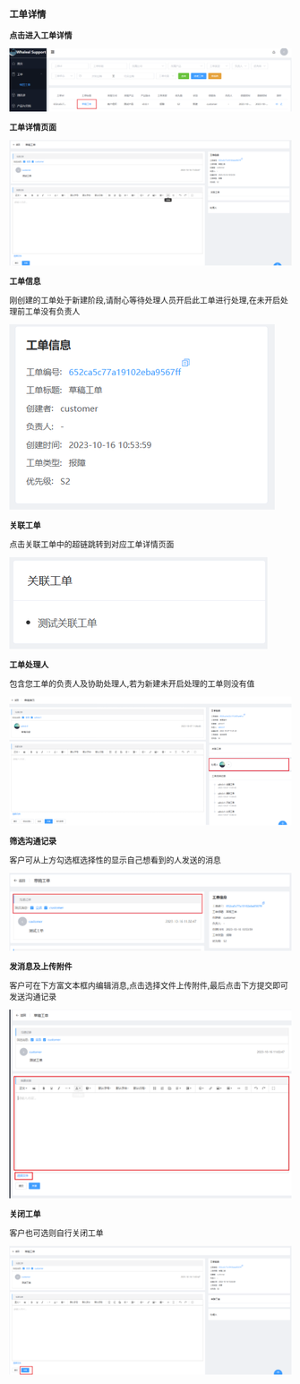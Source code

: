 ### 工单详情

__点击进入工单详情__

![viewCaseDetails.png](../../../Images/whalealSupport/viewCaseDetails.png)

__工单详情页面__

![caseDetailsPage.png](../../../Images/whalealSupport/caseDetailsPage.png)

__工单信息__

刚创建的工单处于新建阶段,请耐心等待处理人员开启此工单进行处理,在未开启处理前工单没有负责人

![caseBasicInfo.png](../../../Images/whalealSupport/caseBasicInfo.png)

__关联工单__

点击关联工单中的超链跳转到对应工单详情页面

![caseRelated.png](../../../Images/whalealSupport/caseRelated.png)

__工单处理人__

包含您工单的负责人及协助处理人,若为新建未开启处理的工单则没有值

![caseAssignee.png](../../../Images/whalealSupport/caseAssignee.png)

__筛选沟通记录__

客户可从上方勾选框选择性的显示自己想看到的人发送的消息

![selectMessage.png](../../../Images/whalealSupport/selectMessage.png)

__发消息及上传附件__

客户可在下方富文本框内编辑消息,点击选择文件上传附件,最后点击下方提交即可发送沟通记录

![submitContent.png](../../../Images/whalealSupport/submitContent.png)

__关闭工单__

客户也可选则自行关闭工单

![closeCaseByCustomer.png](../../../Images/whalealSupport/closeCaseByCustomer.png)